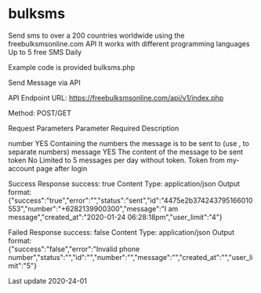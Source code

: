 # bulksms
Send sms to over a 200 countries worldwide using the freebulksmsonline.com API
It works with different programming languages
Up to 5 free SMS Daily

Example code is provided bulksms.php

Send Message via API

API Endpoint
URL:	https://freebulksmsonline.com/api/v1/index.php

Method:	POST/GET

Request Parameters
Parameter	Required	Description

number	YES	Containing the numbers the message is to be sent to (use , to separate numbers)
message	YES	The content of the message to be sent
token	  No	Limited to 5 messages per day without token. Token from my-account page after login

Success Response
success:	true
Content Type:	application/json
Output format:	
{"success":"true","error":"","status":"sent","id":"4475e2b374243795166010553","number":"+6282139900300","message":"I am message","created_at":"2020-01-24 06:28:18pm","user_limit":"4"}
                      
Failed Response
success:	false
Content Type:	application/json
Output format:	
{"success":"false","error":"Invalid phone number","status":"","id":"","number":"","message":"","created_at":"","user_limit":"5"}

Last update 2020-24-01
